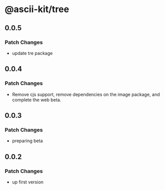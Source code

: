 # @ascii-kit/tree

## 0.0.5

### Patch Changes

- update tre package

## 0.0.4

### Patch Changes

- Remove cjs support, remove dependencies on the image package, and complete the web beta.

## 0.0.3

### Patch Changes

- preparing beta

## 0.0.2

### Patch Changes

- up first version
